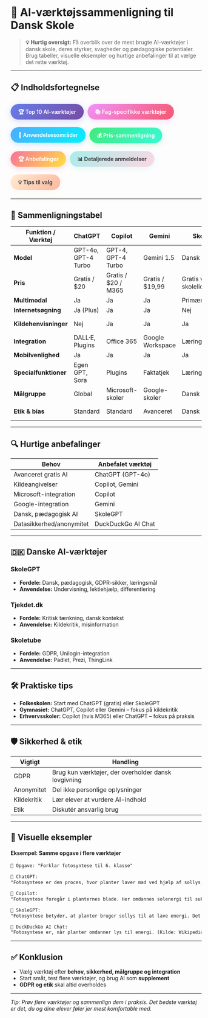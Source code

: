 # 🤖 AI-værktøjssammenligning til Dansk Skole

> **💡 Hurtig oversigt:** Få overblik over de mest brugte AI-værktøjer i dansk skole, deres styrker, svagheder og pædagogiske potentialer. Brug tabeller, visuelle eksempler og hurtige anbefalinger til at vælge det rette værktøj.

---

## 📋 Indholdsfortegnelse

<div style="display: flex; flex-wrap: wrap; gap: 10px; margin: 20px 0;">

<a href="#top-10-ai-værktøjer-til-undervisning" style="
    background: linear-gradient(135deg, #667eea 0%, #764ba2 100%);
    color: white;
    padding: 12px 20px;
    border-radius: 25px;
    text-decoration: none;
    font-weight: 600;
    box-shadow: 0 4px 15px rgba(102, 126, 234, 0.3);
    transition: all 0.3s ease;
    border: none;
    cursor: pointer;
    font-size: 14px;
">🏆 Top 10 AI-værktøjer</a>

<a href="#fag-specifikke-ai-værktøjer" style="
    background: linear-gradient(135deg, #f093fb 0%, #f5576c 100%);
    color: white;
    padding: 12px 20px;
    border-radius: 25px;
    text-decoration: none;
    font-weight: 600;
    box-shadow: 0 4px 15px rgba(240, 147, 251, 0.3);
    transition: all 0.3s ease;
    border: none;
    cursor: pointer;
    font-size: 14px;
">📚 Fag-specifikke værktøjer</a>

<a href="#anvendelsesområder" style="
    background: linear-gradient(135deg, #4facfe 0%, #00f2fe 100%);
    color: white;
    padding: 12px 20px;
    border-radius: 25px;
    text-decoration: none;
    font-weight: 600;
    box-shadow: 0 4px 15px rgba(79, 172, 254, 0.3);
    transition: all 0.3s ease;
    border: none;
    cursor: pointer;
    font-size: 14px;
">🎯 Anvendelsesområder</a>

<a href="#pris-sammenligning" style="
    background: linear-gradient(135deg, #43e97b 0%, #38f9d7 100%);
    color: white;
    padding: 12px 20px;
    border-radius: 25px;
    text-decoration: none;
    font-weight: 600;
    box-shadow: 0 4px 15px rgba(67, 233, 123, 0.3);
    transition: all 0.3s ease;
    border: none;
    cursor: pointer;
    font-size: 14px;
">💰 Pris-sammenligning</a>

<a href="#anbefalinger-efter-behov" style="
    background: linear-gradient(135deg, #fa709a 0%, #fee140 100%);
    color: white;
    padding: 12px 20px;
    border-radius: 25px;
    text-decoration: none;
    font-weight: 600;
    box-shadow: 0 4px 15px rgba(250, 112, 154, 0.3);
    transition: all 0.3s ease;
    border: none;
    cursor: pointer;
    font-size: 14px;
">🏆 Anbefalinger</a>

<a href="#detaljerede-anmeldelser" style="
    background: linear-gradient(135deg, #a8edea 0%, #fed6e3 100%);
    color: #333;
    padding: 12px 20px;
    border-radius: 25px;
    text-decoration: none;
    font-weight: 600;
    box-shadow: 0 4px 15px rgba(168, 237, 234, 0.3);
    transition: all 0.3s ease;
    border: none;
    cursor: pointer;
    font-size: 14px;
">📊 Detaljerede anmeldelser</a>

<a href="#tips-til-valg-af-aiværktøjer" style="
    background: linear-gradient(135deg, #ffecd2 0%, #fcb69f 100%);
    color: #333;
    padding: 12px 20px;
    border-radius: 25px;
    text-decoration: none;
    font-weight: 600;
    box-shadow: 0 4px 15px rgba(255, 236, 210, 0.3);
    transition: all 0.3s ease;
    border: none;
    cursor: pointer;
    font-size: 14px;
">💡 Tips til valg</a>

</div>

---

## 🚦 Sammenligningstabel

| **Funktion / Værktøj** | **ChatGPT** | **Copilot** | **Gemini** | **SkoleGPT** | **DuckDuckGo AI Chat** |
|------------------------|-------------|-------------|------------|--------------|------------------------|
| **Model** | GPT-4o, GPT-4 Turbo | GPT-4, GPT-4 Turbo | Gemini 1.5 | Dansk GPT | GPT-3.5, Claude, Llama |
| **Pris** | Gratis / $20 | Gratis / $20 / M365 | Gratis / $19,99 | Gratis via skolelicens | Gratis, anonym |
| **Multimodal** | Ja | Ja | Ja | Primært tekst | Begrænset |
| **Internetsøgning** | Ja (Plus) | Ja | Ja | Nej | Nej |
| **Kildehenvisninger** | Nej | Ja | Ja | Ja | Afhænger af model |
| **Integration** | DALL·E, Plugins | Office 365 | Google Workspace | Læringsplatforme | Ingen |
| **Mobilvenlighed** | Ja | Ja | Ja | Ja | Ja |
| **Specialfunktioner** | Egen GPT, Sora | Plugins | Faktatjek | Læringsmål | Flere modeller |
| **Målgruppe** | Global | Microsoft-skoler | Google-skoler | Dansk skole | Privatlivsfokus |
| **Etik & bias** | Standard | Standard | Avanceret | Dansk norm | Afhænger af model |

---

## 🔍 Hurtige anbefalinger

| **Behov** | **Anbefalet værktøj** |
|-----------|----------------------|
| Avanceret gratis AI | ChatGPT (GPT-4o) |
| Kildeangivelser | Copilot, Gemini |
| Microsoft-integration | Copilot |
| Google-integration | Gemini |
| Dansk, pædagogisk AI | SkoleGPT |
| Datasikkerhed/anonymitet | DuckDuckGo AI Chat |

---

## 🇩🇰 Danske AI-værktøjer

### SkoleGPT
- **Fordele:** Dansk, pædagogisk, GDPR-sikker, læringsmål
- **Anvendelse:** Undervisning, lektiehjælp, differentiering

### Tjekdet.dk
- **Fordele:** Kritisk tænkning, dansk kontekst
- **Anvendelse:** Kildekritik, misinformation

### Skoletube
- **Fordele:** GDPR, Unilogin-integration
- **Anvendelse:** Padlet, Prezi, ThingLink

---

## 🛠️ Praktiske tips

- **Folkeskolen:** Start med ChatGPT (gratis) eller SkoleGPT
- **Gymnasiet:** ChatGPT, Copilot eller Gemini – fokus på kildekritik
- **Erhvervsskoler:** Copilot (hvis M365) eller ChatGPT – fokus på praksis

---

## 🛡️ Sikkerhed & etik

| **Vigtigt** | **Handling** |
|-------------|--------------|
| GDPR | Brug kun værktøjer, der overholder dansk lovgivning |
| Anonymitet | Del ikke personlige oplysninger |
| Kildekritik | Lær elever at vurdere AI-indhold |
| Etik | Diskutér ansvarlig brug |

---

## 🎨 Visuelle eksempler

#### Eksempel: Samme opgave i flere værktøjer

```markdown
📝 Opgave: "Forklar fotosyntese til 6. klasse"

🤖 ChatGPT:
"Fotosyntese er den proces, hvor planter laver mad ved hjælp af sollys..."

🤖 Copilot:
"Fotosyntese foregår i planternes blade. Her omdannes solenergi til sukker..."

🤖 SkoleGPT:
"Fotosyntese betyder, at planter bruger sollys til at lave energi. Det er vigtigt for alt liv..."

🤖 DuckDuckGo AI Chat:
"Fotosyntese er, når planter omdanner lys til energi. (Kilde: Wikipedia)"
```

---

## ✅ Konklusion

- Vælg værktøj efter **behov, sikkerhed, målgruppe og integration**
- Start småt, test flere værktøjer, og brug AI som **supplement**
- **GDPR og etik** skal altid overholdes

---

*Tip: Prøv flere værktøjer og sammenlign dem i praksis. Det bedste værktøj er det, du og dine elever føler jer mest komfortable med.* 